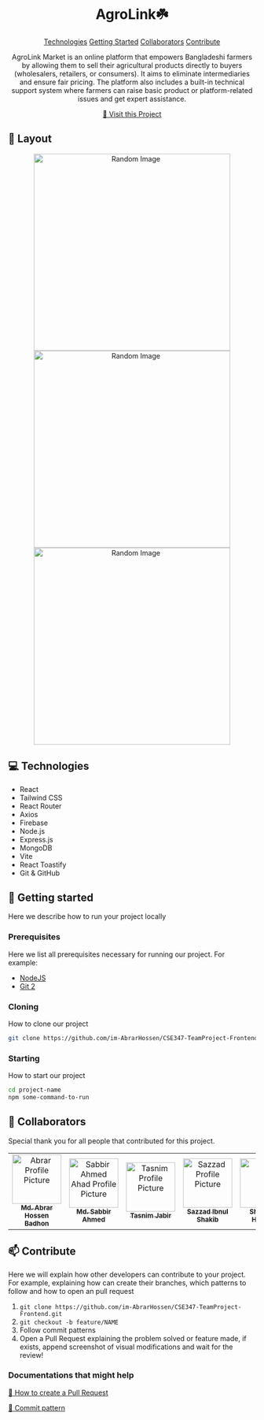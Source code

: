 <h1 align="center" style="font-weight: bold;">AgroLink☘️</h1>

<p align="center">
<a href="#technologies">Technologies</a>
<a href="#started">Getting Started</a>
<a href="#colab">Collaborators</a>
<a href="#contribute">Contribute</a> 
</p>

<p align="center">AgroLink Market is an online platform that empowers Bangladeshi farmers by allowing them to sell their agricultural products directly to buyers (wholesalers, retailers, or consumers). It aims to eliminate intermediaries and ensure fair pricing. The platform also includes a built-in technical support system where farmers can raise basic product or platform-related issues and get expert assistance.</p>

<p align="center">
<a href="https://agrolink-1e620.web.app/">📱 Visit this Project</a>
</p>

<h2 id="layout">🎨 Layout</h2>

<p align="center">

<img src="https://i.postimg.cc/KY94Q7vB/Screenshot-2025-09-03-115454.png" alt="Random Image" width="400px">
<img src="https://i.postimg.cc/wvhZg2ys/Screenshot-2025-09-03-115708.png" alt="Random Image" width="400px">
<img src="https://i.postimg.cc/Znn8VKSK/Screenshot-2025-09-03-115841.png" alt="Random Image" width="400px">
</p>

<h2 id="technologies">💻 Technologies</h2>

- React
- Tailwind CSS
- React Router
- Axios
- Firebase
- Node.js
- Express.js
- MongoDB
- Vite
- React Toastify
- Git & GitHub

<h2 id="started">🚀 Getting started</h2>

Here we describe how to run your project locally

<h3>Prerequisites</h3>

Here we list all prerequisites necessary for running our project. For example:

- [NodeJS](https://github.com/)
- [Git 2](https://github.com)

<h3>Cloning</h3>

How to clone our project

```bash
git clone https://github.com/im-AbrarHossen/CSE347-TeamProject-Frontend.git
```

<h3>Starting</h3>

How to start our project

```bash
cd project-name
npm some-command-to-run
```

<h2 id="colab">🤝 Collaborators</h2>

<p>Special thank you for all people that contributed for this project.</p>
<table>
<tr>

<td align="center">
<a href="https://github.com/im-AbrarHossen">
<img src="https://avatars.githubusercontent.com/u/141876643?v=4" width="100px;" alt="Abrar Profile Picture"/><br>
<sub>
<b>Md. Abrar Hossen Badhon</b>
</sub>
</a>
</td>

<td align="center">
<a href="https://github.com/SabbirAhmedAhad">
<img src="https://avatars.githubusercontent.com/u/148763546?v=4" width="100px;" alt="Sabbir Ahmed Ahad Profile Picture"/><br>
<sub>
<b>Md. Sabbir Ahmed</b>
</sub>
</a>
</td>

<td align="center">
<a href="https://github.com/tasnimjabir">
<img src="https://avatars.githubusercontent.com/u/217354360?v=4" width="100px;" alt="Tasnim Profile Picture"/><br>
<sub>
<b>Tasnim Jabir</b>
</sub>
</a>
</td>

<td align="center">
<a href="https://github.com/shakibsazzad">
<img src="https://avatars.githubusercontent.com/u/227855443?v=4" width="100px;" alt="Sazzad Profile Picture"/><br>
<sub>
<b>Sazzad Ibnul Shakib</b>
</sub>
</a>
</td>

<td align="center">
<a href="https://github.com/Shamim-Hossain170">
<img src="https://avatars.githubusercontent.com/u/217421327?v=4" width="100px;"/><br>
<sub>
<b>Shamim-Hossain</b>
</sub>
</a>
</td>

</tr>
</table>

<h2 id="contribute">📫 Contribute</h2>

Here we will explain how other developers can contribute to your project. For example, explaining how can create their branches, which patterns to follow and how to open an pull request

1. `git clone https://github.com/im-AbrarHossen/CSE347-TeamProject-Frontend.git`
2. `git checkout -b feature/NAME`
3. Follow commit patterns
4. Open a Pull Request explaining the problem solved or feature made, if exists, append screenshot of visual modifications and wait for the review!

<h3>Documentations that might help</h3>

[📝 How to create a Pull Request](https://www.atlassian.com/br/git/tutorials/making-a-pull-request)

[💾 Commit pattern](https://gist.github.com/joshbuchea/6f47e86d2510bce28f8e7f42ae84c716)
